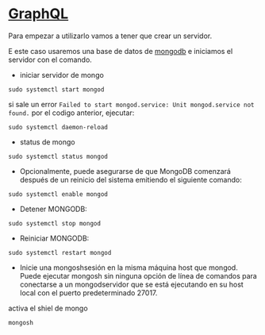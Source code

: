 # [GraphQL](https://graphql.org/)

Para empezar a utilizarlo vamos a tener que crear un servidor.

E este caso usaremos una base de datos de [mongodb](https://docs.mongodb.com/manual/tutorial/install-mongodb-on-ubuntu/) e iniciamos el servidor con el comando.
- iniciar servidor de mongo
```
sudo systemctl start mongod
```
si sale un error `Failed to start mongod.service: Unit mongod.service not found.` por el codigo anterior, ejecutar:
```
sudo systemctl daemon-reload
```

- status de mongo
```
sudo systemctl status mongod
```

- Opcionalmente, puede asegurarse de que MongoDB comenzará después de un reinicio del sistema emitiendo el siguiente comando:
```
sudo systemctl enable mongod
```

- Detener MONGODB:
```
sudo systemctl stop mongod
```

- Reiniciar MONGODB:
```
sudo systemctl restart mongod
```

- Inicie una mongoshsesión en la misma máquina host que mongod. Puede ejecutar mongosh sin ninguna opción de línea de comandos para conectarse a un mongodservidor que se está ejecutando en su host local con el puerto predeterminado 27017.

activa el shiel de mongo
```
mongosh
```
